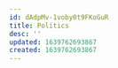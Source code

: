 ```yaml
---
id: dAdpMv-1voby0t9FKoGuR
title: Politics
desc: ''
updated: 1639762693867
created: 1639762693867
---
```



